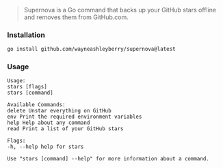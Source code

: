 > Supernova is a Go command that backs up your GitHub stars offline and removes them from GitHub.com.

### Installation

```sh
go install github.com/wayneashleyberry/supernova@latest
```

### Usage

```
Usage:
stars [flags]
stars [command]

Available Commands:
delete Unstar everything on GitHub
env Print the required environment variables
help Help about any command
read Print a list of your GitHub stars

Flags:
-h, --help help for stars

Use "stars [command] --help" for more information about a command.
```
